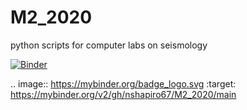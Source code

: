 # M2_2020
python scripts for computer labs on seismology

[![Binder](https://mybinder.org/badge_logo.svg)](https://mybinder.org/v2/gh/nshapiro67/M2_2020/main)

.. image:: https://mybinder.org/badge_logo.svg
 :target: https://mybinder.org/v2/gh/nshapiro67/M2_2020/main
